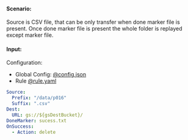 #### Scenario:

Source is CSV file, that can be only transfer when done marker file is present.
Once done marker file is present the whole folder is replayed except marker file.  

#### Input:

Configuration:

* Global Config: [@config,json](../../../config/gs.json)
* Rule
[@rule.yaml](rule.yaml)
```yaml
Source:
  Prefix: "/data/p016"
  Suffix: ".csv"
Dest:
  URL: gs://${gsDestBucket}/
DoneMarker: sucess.txt
OnSuccess:
  - Action: delete
```

